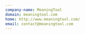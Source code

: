 ```yaml
---
company-name: MeaningTool
domain: meaningtool.com
home: http://www.meaningtool.com/
email: contact@meaningtool.com
---
```




